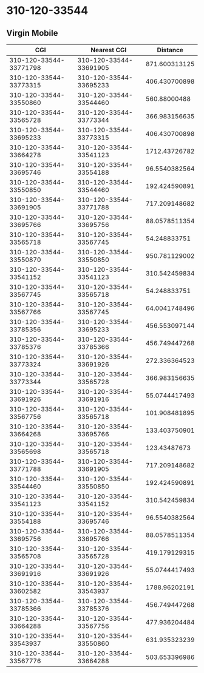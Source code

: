 # 310-120-33544
## Virgin Mobile


| CGI | Nearest CGI | Distance |
|-----|-------------|----------|
| 310-120-33544-33771798 | 310-120-33544-33691905 | 871.600313125 |
| 310-120-33544-33773315 | 310-120-33544-33695233 | 406.430700898 |
| 310-120-33544-33550860 | 310-120-33544-33544460 | 560.88000488 |
| 310-120-33544-33565728 | 310-120-33544-33773344 | 366.983156635 |
| 310-120-33544-33695233 | 310-120-33544-33773315 | 406.430700898 |
| 310-120-33544-33664278 | 310-120-33544-33541123 | 1712.43726782 |
| 310-120-33544-33695746 | 310-120-33544-33554188 | 96.5540382564 |
| 310-120-33544-33550850 | 310-120-33544-33544460 | 192.424590891 |
| 310-120-33544-33691905 | 310-120-33544-33771788 | 717.209148682 |
| 310-120-33544-33695766 | 310-120-33544-33695756 | 88.0578511354 |
| 310-120-33544-33565718 | 310-120-33544-33567745 | 54.248833751 |
| 310-120-33544-33550870 | 310-120-33544-33550850 | 950.781129002 |
| 310-120-33544-33541152 | 310-120-33544-33541123 | 310.542459834 |
| 310-120-33544-33567745 | 310-120-33544-33565718 | 54.248833751 |
| 310-120-33544-33567766 | 310-120-33544-33567745 | 64.0041748496 |
| 310-120-33544-33785356 | 310-120-33544-33695233 | 456.553097144 |
| 310-120-33544-33785376 | 310-120-33544-33785366 | 456.749447268 |
| 310-120-33544-33773324 | 310-120-33544-33691926 | 272.336364523 |
| 310-120-33544-33773344 | 310-120-33544-33565728 | 366.983156635 |
| 310-120-33544-33691926 | 310-120-33544-33691916 | 55.0744417493 |
| 310-120-33544-33567756 | 310-120-33544-33565718 | 101.908481895 |
| 310-120-33544-33664268 | 310-120-33544-33695766 | 133.403750901 |
| 310-120-33544-33565698 | 310-120-33544-33565718 | 123.43487673 |
| 310-120-33544-33771788 | 310-120-33544-33691905 | 717.209148682 |
| 310-120-33544-33544460 | 310-120-33544-33550850 | 192.424590891 |
| 310-120-33544-33541123 | 310-120-33544-33541152 | 310.542459834 |
| 310-120-33544-33554188 | 310-120-33544-33695746 | 96.5540382564 |
| 310-120-33544-33695756 | 310-120-33544-33695766 | 88.0578511354 |
| 310-120-33544-33565708 | 310-120-33544-33565728 | 419.179129315 |
| 310-120-33544-33691916 | 310-120-33544-33691926 | 55.0744417493 |
| 310-120-33544-33602582 | 310-120-33544-33543937 | 1788.96202191 |
| 310-120-33544-33785366 | 310-120-33544-33785376 | 456.749447268 |
| 310-120-33544-33664288 | 310-120-33544-33567756 | 477.936204484 |
| 310-120-33544-33543937 | 310-120-33544-33550860 | 631.935323239 |
| 310-120-33544-33567776 | 310-120-33544-33664288 | 503.653396986 |
